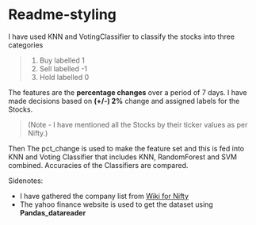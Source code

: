 # Readme-styling


I have used KNN and VotingClassifier to classify the stocks into three categories

> 1. Buy labelled 1
> 2. Sell labelled -1
> 3. Hold labelled 0

The features are the **percentage changes** over a period of 7 days. I have made decisions based on **(+/-) 2%** change and assigned labels for the Stocks.

> (Note - I have mentioned all the Stocks by their ticker values as per Nifty.)

Then The pct_change is used to make the feature set and this is fed into KNN and Voting Classifier that includes KNN, RandomForest and SVM combined. 
Accuracies of the Classifiers are compared.

Sidenotes:
- I have gathered the company list from [Wiki for Nifty](https://en.wikipedia.org/wiki/NIFTY_50) 
- The yahoo finance website is used to get the dataset using **Pandas_datareader**
